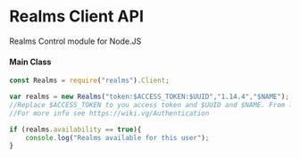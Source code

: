 Realms Client API
=====================
Realms Control module for Node.JS


#### Main Class

```js
const Realms = require("realms").Client;

var realms = new Realms("token:$ACCESS_TOKEN:$UUID","1.14.4","$NAME");
//Replace $ACCESS_TOKEN to you access token and $UUID and $NAME. From launcher profiles or Mojang Auth API.
//For more info see https://wiki.vg/Authentication

if (realms.availability == true){
    console.log("Realms available for this user");
}
```
